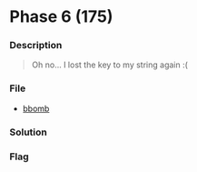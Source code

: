 # Phase 6 (175)

### Description
> Oh no... I lost the key to my string again :(

### File
* [bbomb](../bbomb)

### Solution

### Flag
```

```